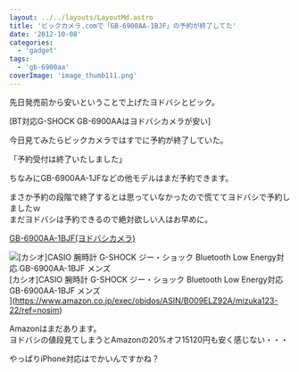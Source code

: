 ```yaml
---
layout: ../../layouts/LayoutMd.astro
title: 'ビックカメラ.comで「GB-6900AA-1BJF」の予約が終了してた'
date: '2012-10-08'
categories:
  - 'gadget'
tags:
  - 'gb-6900aa'
coverImage: 'image_thumb111.png'
---
```


先日発売前から安いということで上げたヨドバシとビック。

[BT対応G-SHOCK GB-6900AAはヨドバシカメラが安い]

今日見てみたらビックカメラではすでに予約が終了していた。

「予約受付は終了いたしました」

ちなみにGB-6900AA-1JFなどの他モデルはまだ予約できます。

まさか予約の段階で終了するとは思っていなかったので慌ててヨドバシで予約しましたｗ  
まだヨドバシは予約できるので絶対欲しい人はお早めに。

[GB-6900AA-1BJF(ヨドバシカメラ)](http://www.yodobashi.com/%E3%82%AB%E3%82%B7%E3%82%AA-GB-6900AA-1BJF-G-SHOCK-Bluetooth-Low-Energy%E5%AF%BE%E5%BF%9C-%E3%83%96%E3%83%A9%E3%83%83%E3%82%AF/pd/100000001001619306/)

![[カシオ]CASIO 腕時計 G-SHOCK ジー・ショック Bluetooth Low Energy対応   GB-6900AA-1BJF メンズ](/archive/images/41z3vvsyxhL._SL75_.jpg)  
\[カシオ\]CASIO 腕時計 G-SHOCK ジー・ショック Bluetooth Low Energy対応 GB-6900AA-1BJF メンズ  
](https://www.amazon.co.jp/exec/obidos/ASIN/B009ELZ92A/mizuka123-22/ref=nosim)

Amazonはまだあります。  
ヨドバシの値段見てしまうとAmazonの20%オフ15120円も安く感じない・・・

やっぱりiPhone対応はでかいんですかね？

